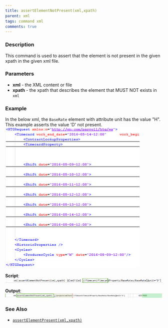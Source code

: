 ```yaml
---
title: assertElementNotPresent(xml,xpath)
parent: xml
tags: command xml
comments: true
---
```



### Description
This command is used to assert that the element is not present in the given xpath in the given xml file.


### Parameters
- **xml** - the XML content or file
- **xpath** \- the xpath that describes the element that MUST NOT exists in `xml`


### Example
In the below xml, the `BaseRate` element with attribute unit has the value "H". This example asserts the value 'D' 
not present.
![](image/assertElementCount_01.png)

**Script**:<br/>
![](image/assertElementNotPresent_02.png)

**Output**:<br/>
![](image/assertElementNotPresent_03.png)


### See Also
- [`assertElementPresent(xml,xpath)`](assertElementPresent(xml,xpath))